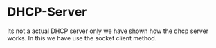 # DHCP-Server

Its not a actual DHCP server only we have shown how the dhcp server works.
In this we have use the socket client method.
